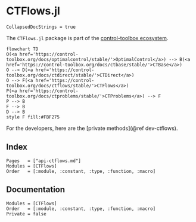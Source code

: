 # CTFlows.jl

```@meta
CollapsedDocStrings = true
```

The `CTFlows.jl` package is part of the [control-toolbox ecosystem](https://github.com/control-toolbox).

```mermaid
flowchart TD
O(<a href='https://control-toolbox.org/docs/optimalcontrol/stable/'>OptimalControl</a>) --> B(<a href='https://control-toolbox.org/docs/ctbase/stable/'>CTBase</a>)
O --> D(<a href='https://control-toolbox.org/docs/ctdirect/stable/'>CTDirect</a>)
O --> F(<a href='https://control-toolbox.org/docs/ctflows/stable/'>CTFlows</a>)
P(<a href='https://control-toolbox.org/docs/ctproblems/stable/'>CTProblems</a>) --> F
P --> B
F --> B
D --> B
style F fill:#FBF275
```

For the developers, here are the [private methods](@ref dev-ctflows).

## Index

```@index
Pages   = ["api-ctflows.md"]
Modules = [CTFlows]
Order   = [:module, :constant, :type, :function, :macro]
```

## Documentation

```@autodocs
Modules = [CTFlows]
Order   = [:module, :constant, :type, :function, :macro]
Private = false
```
